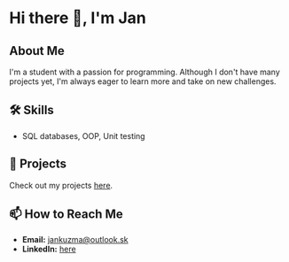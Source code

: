 # Hi there 👋, I'm Jan

## About Me
I'm a student with a passion for programming. Although I don't have many projects yet, I'm always eager to learn more and take on new challenges.

## 🛠️ Skills
- SQL databases, OOP, Unit testing

## 🌟 Projects
Check out my projects [here](https://github.com/KuzmaJn?tab=repositories).

## 📫 How to Reach Me
- **Email:** jankuzma@outlook.sk
- **LinkedIn:** [here](https://www.linkedin.com/in/j%C3%A1n-ku%C5%BEma/)
